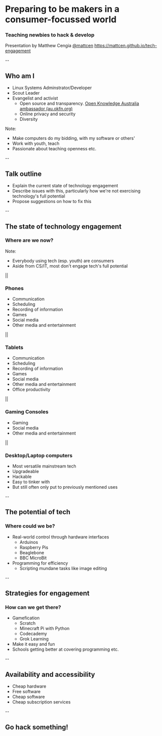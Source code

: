 # Preparing to be makers in a consumer-focussed world
### Teaching newbies to hack & develop

Presentation by Matthew Cengia
[@mattcen](http://twitter.com/mattcen)
https://mattcen.github.io/tech-engagement

--
## Who am I
* Linux Systems Adminstrator/Developer
* Scout Leader
* Evangelist and activist
  * Open source and transparency. [Open Knowledge Australia ambassador (au.okfn.org)](http://au.okfn.org)
  * Online privacy and security
  * Diversity

Note:

* Make computers do my bidding, with my software or others'
* Work with youth, teach
* Passionate about teaching openness etc.

--
## Talk outline

* Explain the current state of technology engagement
* Describe issues with this, particularly how we're not exercising technology's full potential
* Propose suggestions on how to fix this

--
## The state of technology engagement

### Where are we now?

Note:

* Everybody using tech (esp. youth) are consumers
* Aside from CS/IT, most don't engage tech's full potential

||
### Phones

* Communication
* Scheduling
* Recording of information
* Games
* Social media
* Other media and entertainment

||
### Tablets

* Communication
* Scheduling
* Recording of information
* Games
* Social media
* Other media and entertainment
* Office productivity

||
### Gaming Consoles

* Gaming
* Social media
* Other media and entertainment

||
### Desktop/Laptop computers

* Most versatile mainstream tech
* Upgradeable
* Hackable
* Easy to tinker with
* But still often only put to previously mentioned uses

--
## The potential of tech

### Where could we be?

* Real-world control through hardware interfaces
  * Arduinos
  * Raspberry Pis
  * Beaglebone
  * BBC MicroBit
* Programming for efficiency
  * Scripting mundane tasks like image editing

--
## Strategies for engagement

### How can we get there?

* Gamefication
  * Scratch
  * Minecraft Pi with Python
  * Codecademy
  * Grok Learning
* Make it easy and fun
* Schools getting better at covering programming etc.

--
## Availability and accessibility

* Cheap hardware
* Free software
* Cheap software
* Cheap subscription services

--
## Go hack something!
